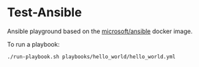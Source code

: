 # Test-Ansible

Ansible playground based on the [microsoft/ansible](https://hub.docker.com/r/microsoft/ansible) docker image.


To run a playbook:

```
./run-playbook.sh playbooks/hello_world/hello_world.yml
```
